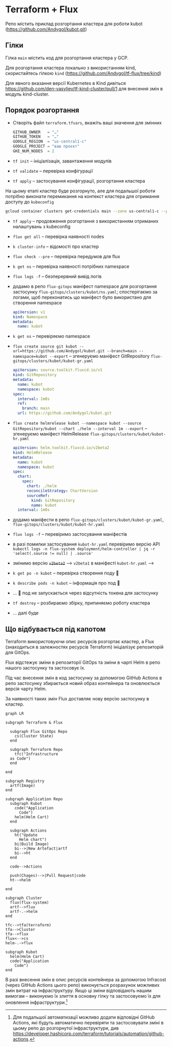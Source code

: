 # Terraform + Flux

Репо містить приклад розгортання кластера для роботи kubot (<https://github.com/Andygol/kubot.git>)

## Гілки

Гілка `main` містить код для розгортання кластера у GCP.

Для розгортання кластера локально з використанням kind, скористайтесь гілкою `kind` (<https://github.com/Andygol/tf-flux/tree/kind>)

Для явного вказання версії Kubernetes в Kind дивіться <https://github.com/den-vasyliev/tf-kind-cluster/pull/1> для внесення змін в модуль kind-cluster.

## Порядок розгортання

* Створіть файл `terraform.tfvars`, вкажіть ваші значення для змінних

  ```tf
  GITHUB_OWNER   = "…"
  GITHUB_TOKEN   = "…"
  GOOGLE_REGION  = "us-central1-c"
  GOOGLE_PROJECT = "ваш проєкт"
  GKE_NUM_NODES  = 2
  ```

* `tf init` – ініціалізація, завантаження модулів
* `tf validate` – перевірка конфігурації
* `tf apply` – застосування конфігурації, розгортання кластера

На цьому етапі кластер буде розгорнуто, але для подальшої роботи потрібно виконати перемикання на контекст кластера для отримання доступу до `kubeconfig`

```sh
gcloud container clusters get-credentials main --zone us-central1-c --project <ваш проєкт>
```

* `tf apply` – продовження розгортання з використанням отриманих налаштувань з kubeconfig
* `flux get all` – перевірка наявності nodes
* `k cluster-info` – відомості про кластер
* `flux check --pre` – перевірка передумов для flux
* `k get ns` – перевірка наявності потрібних namespace
* `flux logs -f` – безперервний вивід логів

* додамо в репо `flux-gitops` маніфест namespace для розгортання застосунку `flux-gitops/clusters/kubot/ns.yaml`; спостерігаємо за логами, щоб переконатись що маніфест було використано для створення namespace

    ```yaml ns.yaml
    apiVersion: v1
    kind: Namespace
    metadata:
      name: kubot
    ```

* `k get ns` – перевіряємо namespace
  
* `flux create source git kubot --url=https://github.com/Andygol/kubot.git --branch=main --namespace=kubot --export` – згенеруємо маніфест GitRepository `flux-gitops/clusters/kubot/kubot-gr.yaml`
  
  ```yaml
  apiVersion: source.toolkit.fluxcd.io/v1
  kind: GitRepository
  metadata:
    name: kubot
    namespace: kubot
  spec:
    interval: 1m0s
    ref:
      branch: main
    url: https://github.com/Andygol/kubot.git
  ```

* `flux create helmrelease kubot --namespace kubot --source GitRepository/kubot --chart ./helm --interval 1m --export` – згенеруємо маніфест HelmRelease `flux-gitops/clusters/kubot/kubot-hr.yaml` 

  ```yaml
  apiVersion: helm.toolkit.fluxcd.io/v2beta2
  kind: HelmRelease
  metadata:
    name: kubot
    namespace: kubot
  spec:
    chart:
      spec:
        chart: ./helm
        reconcileStrategy: ChartVersion
        sourceRef:
          kind: GitRepository
          name: kubot
    interval: 1m0s
  ```

* додамо маніфести в репо `flux-gitops/clusters/kubot/kubot-gr.yaml`, `flux-gitops/clusters/kubot/kubot-hr.yaml`

* `flux logs -f` – перевіримо застосування маніфестів
* в разі помилки застосування `kubot-hr.yaml` перевіримо версію API `kubectl logs -n flux-system deployment/helm-controller | jq -r 'select(.source != null) | .source'`

* змінимо версію ~~`v2beta2`~~ --> `v2beta1` в маніфесті `kubot-hr.yaml` -->

* `k get po -n kubot` – перевірка створення поду 🫛
* `k describe pods -n kubot` – інформація про под 🫛
* … 🫛 под не запускається через відсутність токена для застосунку
* `tf destroy` – розбираємо збірку, припиняємо роботу кластера
* … далі буде

## Що відбувається під капотом

Terraform використовуючи опис ресурсів розгортає кластер, а Flux (знаходиться в залежностях ресурсів Terraform) ініціалізує репозиторій для GitOps.

Flux відстежує зміни в репозиторії GitOps та зміни в чарті Helm в репо нашого застосунку та застосовує їх.

Під час внесення змін в код застосунку за допомогою GitHub Actions в репо застосунку збирається новий образ контейнера та оновлюється версія чарту Helm.

За наявності таких змін Flux доставляє нову версію застосунку в кластер.

```mermaid
graph LR

subgraph Terraform & Flux

  subgraph Flux GitOps Repo
    cs(Cluster State)
  end

  subgraph Terraform Repo
    tfc("Infrastructure 
  as Code")
  end

end

subgraph Registry
  artf(Image)
end

subgraph Application Repo
  subgraph Kubot
    code("Application 
      Code")
    helm(Helm Cart)
  end

  subgraph Actions
    ht("Update 
      Helm chart")
    bi(Build Image)
    bi-->|New Artefact|artf
    bi-->ht
  end

  code-->Actions
 
  push(Chages)-->|Pull Request|code
  ht-->helm

end

subgraph Cluster
  flux(flux-system)
  artf-->flux
  artf-.->helm
end

tfc-->tfa(terraform)
tfa-->Cluster
tfa-->flux
flux<-->cs
helm-.->flux

subgraph Kubot
  helm(Helm Cart)
  code("Application 
    Code")
end

```

В разі внесення змін в опис ресурсів контейнера за допомогою Infracost (через GitHub Actions цього репо) виконується розрахунок можливих змін витрат на інфраструктуру. Якщо ці зміни відповідають нашим вимогам – виконуємо їх злиття в основну гілку та застосовуємо їх для оновлення інфраструктури.[^1]

[^1]: Для подальшої автоматизації можливо додати відповідні GitHub Actions, які будуть автоматично перевіряти та застосовувати зміні в цьому репо до розгорнутої інфраструктури, див <https://developer.hashicorp.com/terraform/tutorials/automation/github-actions>.
